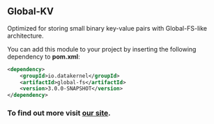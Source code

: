 ## Global-KV

Optimized for storing small binary key-value pairs with Global-FS-like architecture.

You can add this module to your project by inserting the following dependency to **pom.xml**:
```xml
<dependency>
    <groupId>io.datakernel</groupId>
    <artifactId>global-fs</artifactId>
    <version>3.0.0-SNAPSHOT</version>
</dependency>
```

### To find out more visit [our site](https://datakernel.io/docs/global/global-kv.html).